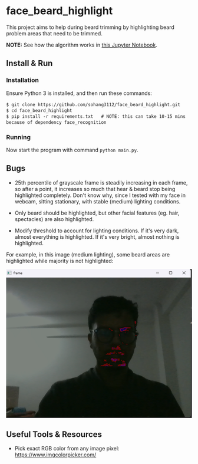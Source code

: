 # face_beard_highlight
This project aims to help during beard trimming 
by highlighting beard problem areas that need to be trimmed.

**NOTE:** See how the algorithm works in [this Jupyter Notebook](prototype.ipynb).

## Install & Run

### Installation
Ensure Python 3 is installed, and then run these commands:
```console
$ git clone https://github.com/sohang3112/face_beard_highlight.git
$ cd face_beard_highlight
$ pip install -r requirements.txt   # NOTE: this can take 10-15 mins because of dependency face_recognition
```

### Running
Now start the program with command `python main.py`.

## Bugs
- 25th percentile of grayscale frame is steadily increasing in each frame,
so after a point, it increases so much that hear & beard stop being highlighted completely.
Don't know why, since I tested with my face in webcam, sitting stationary, 
with stable (medium) lighting conditions.

- Only beard should be highlighted, but other facial features (eg. hair, spectacles) are also highlighted.

- Modify threshold to account for lighting conditions. 
If it's very dark, almost everything is highlighted. If it's very bright, almost nothing is highlighted.

For example, in this image (medium lighting), 
some beard areas are highlighted while majority is not highlighted:

![Medium Dark Lighting](test_outputs/medium_lighting.png)

## Useful Tools & Resources
- Pick exact RGB color from any image pixel: https://www.imgcolorpicker.com/